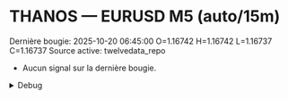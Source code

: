 # THANOS — EURUSD M5 (auto/15m)
Dernière bougie: 2025-10-20 06:45:00  O=1.16742  H=1.16742  L=1.16737  C=1.16737
Source active: twelvedata_repo

- Aucun signal sur la dernière bougie.

<details><summary>Debug</summary>

- TD_API_KEY manquant.

</details>